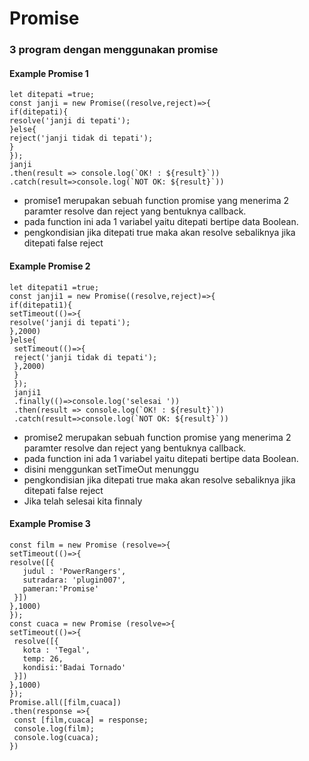 # Promise
 ### 3 program dengan menggunakan promise
  #### Example Promise 1
   ```
   let ditepati =true;
   const janji = new Promise((resolve,reject)=>{
   if(ditepati){
   resolve('janji di tepati');
   }else{
   reject('janji tidak di tepati');
   }
   });
   janji
   .then(result => console.log(`OK! : ${result}`))
   .catch(result=>console.log(`NOT OK: ${result}`))
   ```
* promise1 merupakan sebuah function promise yang menerima 2 paramter resolve dan reject yang bentuknya callback.
* pada function ini ada 1 variabel yaitu ditepati bertipe data Boolean.
* pengkondisian jika ditepati true maka akan resolve sebaliknya jika ditepati false reject
 #### Example Promise 2
   ```
   let ditepati1 =true;
   const janji1 = new Promise((resolve,reject)=>{
   if(ditepati1){
   setTimeout(()=>{
   resolve('janji di tepati');
   },2000)
   }else{
    setTimeout(()=>{
    reject('janji tidak di tepati');
    },2000)
    }
    });
    janji1
    .finally(()=>console.log('selesai '))
    .then(result => console.log(`OK! : ${result}`))
    .catch(result=>console.log(`NOT OK: ${result}`))
   ```
* promise2 merupakan sebuah function promise yang menerima 2 paramter resolve dan reject yang bentuknya callback.
* pada function ini ada 1 variabel yaitu ditepati bertipe data Boolean.
* disini menggunkan setTimeOut menunggu
* pengkondisian jika ditepati true maka akan resolve sebaliknya jika ditepati false reject
* Jika telah selesai kita finnaly
 #### Example Promise 3
   ```
   const film = new Promise (resolve=>{
   setTimeout(()=>{
   resolve([{
      judul : 'PowerRangers',
      sutradara: 'plugin007',
      pameran:'Promise'
    }])
  },1000)
  });
  const cuaca = new Promise (resolve=>{
  setTimeout(()=>{
    resolve([{
      kota : 'Tegal',
      temp: 26,
      kondisi:'Badai Tornado'
    }])
  },1000)
  });
  Promise.all([film,cuaca])
  .then(response =>{
    const [film,cuaca] = response;
    console.log(film);
    console.log(cuaca);
  })
  ```